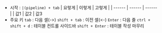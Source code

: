 - 시작 : `|(pipeline) + tab`
| 요렇게 | 이렇게 | 고렇게 |
| ------ | ------ | ------ |
| 값1    | 값2    | 값3
- 주요 키
	`tab` : 다음 셀(->)
	`shift + tab` : 이전 셀(<-)
	`Enter` : 다음 줄
	`ctrl + shift + d` : 테이블 컨트롤 사이드바
	`shift + Enter` : 테이블 작성 마무리
	



